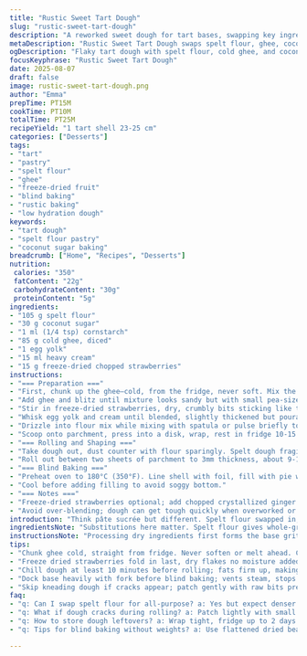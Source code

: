 ```yaml
---
title: "Rustic Sweet Tart Dough"
slug: "rustic-sweet-tart-dough"
description: "A reworked sweet dough for tart bases, swapping key ingredients for a unique flavor and texture. Uses spelt flour instead of all-purpose, coconut sugar in place of white. Butter swapped for cold ghee, eggs replaced with an egg yolk plus a splash of cream. Incorporates a pinch of cornstarch to tighten the crumb. Chopped freeze-dried strawberries added for subtle tartness and spots of color once baked. Prep plus chilling time roughly 25 minutes. Yields one 9-inch tart shell. Ideal for rustic fruit tarts or creamy filling bases."
metaDescription: "Rustic Sweet Tart Dough swaps spelt flour, ghee, coconut sugar for a flaky, nutty base with freeze-dried strawberries. Chill dough, blind bake, get flaky crumb."
ogDescription: "Flaky tart dough with spelt flour, cold ghee, and coconut sugar. Freeze-dried strawberries add texture. Chill, roll with parchment, blind bake just right."
focusKeyphrase: "Rustic Sweet Tart Dough"
date: 2025-08-07
draft: false
image: rustic-sweet-tart-dough.png
author: "Emma"
prepTime: PT15M
cookTime: PT10M
totalTime: PT25M
recipeYield: "1 tart shell 23-25 cm"
categories: ["Desserts"]
tags:
- "tart"
- "pastry"
- "spelt flour"
- "ghee"
- "freeze-dried fruit"
- "blind baking"
- "rustic baking"
- "low hydration dough"
keywords:
- "tart dough"
- "spelt flour pastry"
- "coconut sugar baking"
breadcrumb: ["Home", "Recipes", "Desserts"]
nutrition: 
 calories: "350"
 fatContent: "22g"
 carbohydrateContent: "30g"
 proteinContent: "5g"
ingredients:
- "105 g spelt flour"
- "30 g coconut sugar"
- "1 ml (1/4 tsp) cornstarch"
- "85 g cold ghee, diced"
- "1 egg yolk"
- "15 ml heavy cream"
- "15 g freeze-dried chopped strawberries"
instructions:
- "=== Preparation ==="
- "First, chunk up the ghee—cold, from the fridge, never soft. Mix the spelt flour, coconut sugar, and cornstarch in a bowl or food processor. Pulse briefly, grit forming but not powdery."
- "Add ghee and blitz until mixture looks sandy but with small pea-size lumps still visible. Over-processing turns gluten tough; watch that texture."
- "Stir in freeze-dried strawberries, dry, crumbly bits sticking like tiny crystals. Gives subtle fruity pockets when baked, no extra moisture."
- "Whisk egg yolk and cream until blended, slightly thickened but pourable."
- "Drizzle into flour mix while mixing with spatula or pulse briefly to combine. Dough should just start clumping, shaggy but forming a rough ball. Avoid overworking—too much warmth from your hands softens fats, toughening dough."
- "Scoop onto parchment, press into a disk, wrap, rest in fridge 10-15 minutes. Chill firms fats, prevents shrinkage when baking."
- "=== Rolling and Shaping ==="
- "Take dough out, dust counter with flour sparingly. Spelt dough fragile, prone to break when cold. Warm slightly in hands but keep cool."
- "Roll out between two sheets of parchment to 3mm thickness, about 9-10 inches diameter. Remove top paper, invert over tart pan, gently press dough into crevices. Trim edges with a sharp paring knife. Prick base liberally with fork to vent steam during blind baking."
- "=== Blind Baking ==="
- "Preheat oven to 180°C (350°F). Line shell with foil, fill with pie weights or dried beans. Bake 8-10 minutes until edges pale golden, base set but not colored. Remove weights, bake 2-3 more minutes until bottom feels firm and dry to the touch."
- "Cool before adding filling to avoid soggy bottom."
- "=== Notes ==="
- "Freeze-dried strawberries optional; add chopped crystallized ginger or dried lemon zest for other twists. Ghee gives nuttier vibe than butter; if unavailable, cold unsalted butter usable but reduce salt in filling. Coconut sugar darker and moist—watch dough texture, may require a sprinkle of additional flour."
- "Avoid over-blending; dough can get tough quickly when overworked or warmed. Patience chilling, watching texture more useful than exact numbers."
introduction: "Think pâte sucrée but different. Spelt flour swapped in, less refined, richer texture. Coconut sugar tints dough faintly caramel – not overpowering but interesting under fruit layers. Ghee instead of butter for nuttier depth, subtle aroma as dough chills. Egg yolk plus splash cream replaces whole egg, keeps dough tender without sticky over-hydration. Freeze-dried strawberries fold in, dry flakes that roast gently, offering speckles of tart surprise inside the crumb. Tried this after many flaky disasters, learned to respect dough temperature and texture over strict timings. Chill is everything—fails mean warm dough and dark crust. Rolling with parchment keeps fragile dough intact, no fuss with floured boards hiding little tears. Blind-bake just enough; crust needs to hold up under juicy fillings without sogginess but avoid over-browning. A simple base that holds flavors firmly yet softens at the chew. Saves well, doubles easily for bigger tarts."
ingredientsNote: "Substitutions here matter. Spelt flour gives whole-grain character but less elasticity—handle gently. Whole wheat could be swapped but expect denser result. Coconut sugar moister than refined white—if swapping back to caster sugar, reduce flour fraction slightly to avoid dry dough. Cornstarch added to bring some crispness, tighten crumb—omit if unavailable but expect softer texture. Ghee's nuttier profile changes aroma and melts differently; unsalted cold butter works but tweak salt in filling. Egg yolk plus cream replace whole egg, reducing hydration for crumbly effect while maintaining richness. Freeze-dried strawberries are optional but provide bursts of acid and visual interest; dry add-ins work best, avoid fresh for moisture balance. Chill dough twice if needed—before and after shaping—critical for workable texture and avoiding shrinkage during blind baking. Keep everything cold, especially fats and tools. Over-mixing gluten develops toughness, so think minimal manipulation, quick pulse, then hands off."
instructionsNote: "Processing dry ingredients first forms the base grit, necessary for flaky crumb. Blending in fat cold prevents it melting prematurely—hot hands tend to screw the texture. Freeze-dried fruit or zest folded in last, avoiding moisture that softens dough. Egg yolk and cream mix works better than whole egg for control, adds silkiness. Chill dough at least 10 minutes before rolling; dough should be firm but pliable enough to roll without cracking. Use parchment both sides for rolling—classic trick prevents sticking and tearing, esp. with spelt's fragile nature. Docking vents steam during blind bake, prevents bubbles. Fill foil and weights tightly—don’t let dough puff under pressure. Mid-blind bake, check edges; pale golden signals ready for weights off. A touch more cooking post-weight-removed sets base but avoid deep brown, which means dryness later. Let shell cool completely before filling: warm pastry ruins fillings, moisture migrates and turns crust soggy. Reheating dough too often dries it out, so minimal handling preferred. If dough cracks, press gently or patch lightly with raw dough—don't knead. Efficiency: pulse in food processor, rest, quick roll, blind bake while prepping filling. Expect slight variations—trust feel, sight, smell over stopwatch. Dough that smells rich but not fatty signals good butter/ghee distribution."
tips:
- "Chunk ghee cold, straight from fridge. Never soften or melt ahead. Cold fat flakes stay distinct in dough giving flaky edges, not greasy paste. Pulse mix dry ingredients first—spelt flour and coconut sugar combined with cornstarch form gritty base, not powdery. Keep pulses short; overprocessing kills crumb texture."
- "Freeze dried strawberries fold in last, dry flakes no moisture added. They toast in oven, add bursts of acid and visual contrast inside crumb. No fresh berries here or dough gets soggy, loses structure. This subtle tartness cuts sweetness but watch quantity—too many bits break dough balls."
- "Chill dough at least 10 minutes before rolling; fats firm up, making dough less sticky, easier to handle. Roll between parchment sheets, no flour board needed. Spelt flour fragile when cold so warming dough slightly in hands necessary but avoid too warm—fats soften fast, dough toughens if overworked."
- "Dock base heavily with fork before blind baking; vents steam, stops bubbles bloating crust. Use foil snugly, tight pie weights or dried beans. Halfway through blind bake, check edges for pale golden. Remove weights then bake extra few minutes sets crumb without overbrowning base—avoid dryness traps moisture and prevents soggy bottoms."
- "Skip kneading dough if cracks appear; patch gently with raw bits pressed lightly into breaks. Overworking warms fats and toughens gluten in spelt flour. Minimal handling best—pulse dry, blitz fats in cold, stir in liquids quickly. Chill twice if needed before baking to keep shape and crumb tight."
faq:
- "q: Can I swap spelt flour for all-purpose? a: Yes but expect denser crust. Spelt less gluten, more fragile. Handle dough gentler, maybe less hydration if using wheat. Texture less rustic, crumb shifts. Adjust flour if coconut sugar replaced by white caster to avoid dry dough."
- "q: What if dough cracks during rolling? a: Patch lightly with small bits of raw dough pressed in. Avoid kneading or rewarmed hands. Chill dough more. Dough needs pliable but firm feel. Warm hands soften fats too much, dough tears more. Rest longer before retry rolling."
- "q: How to store dough leftovers? a: Wrap tight, fridge up to 2 days fine. Freeze wrapped well, thaw overnight in fridge before use. Roll chilled dough, not room temp after freezing to keep shape. Repeated thawing dries dough fast. Bake blind bake shell same day for best texture."
- "q: Tips for blind baking without weights? a: Use flattened dried beans or clean rice in foil pouch. Weights keep dough flat, prevent puffing. Without them, dock extra and bake longer on lower rack to dry crust. Watch edges closely. Slight rise OK, but heavy bubbles cause breaks and bubbles inside crust."

---
```

